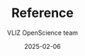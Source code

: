 ---
title: Reference
author: VLIZ OpenScience team
date: 2025-02-06
category: Jekyll
layout: post
permalink: /documentation/reference/
has_children: true
---